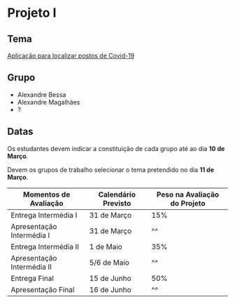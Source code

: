 # Projeto I

## Tema

[Aplicação para localizar postos de Covid-19](https://moodle.esmad.ipp.pt/pluginfile.php/11580/mod_resource/content/2/ESMAD_TSIW_WEBPI_PROPOSTA_03_2021.pdf)

## Grupo

- Alexandre Bessa
- Alexandre Magalhães
- ?

## Datas

Os estudantes devem indicar a constituição de cada grupo até ao dia **10 de Março**.

Devem os grupos de trabalho selecionar o tema pretendido no dia **11 de Março**.

| Momentos de Avaliação      | Calendário Previsto | Peso na Avaliação do Projeto |
| -------------------------- | ------------------- | ---------------------------- |
| Entrega Intermédia I       | 31 de Março         | 15%                          |
| Apresentação Intermédia I  | 31 de Março         | ^^                           |
| Entrega Intermédia II      | 1 de Maio           | 35%                          |
| Apresentação Intermédia II | 5/6 de Maio         | ^^                           |
| Entrega Final              | 15 de Junho         | 50%                          |
| Apresentação Final         | 16 de Junho         | ^^                           |
